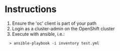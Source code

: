# Instructions

1. Ensure the 'oc' client is part of your path 
2. Login as a cluster-admin on the OpenShift cluster
3. Execute with ansible, i.e.:

```
  > ansible-playbook -i inventory test.yml
```
